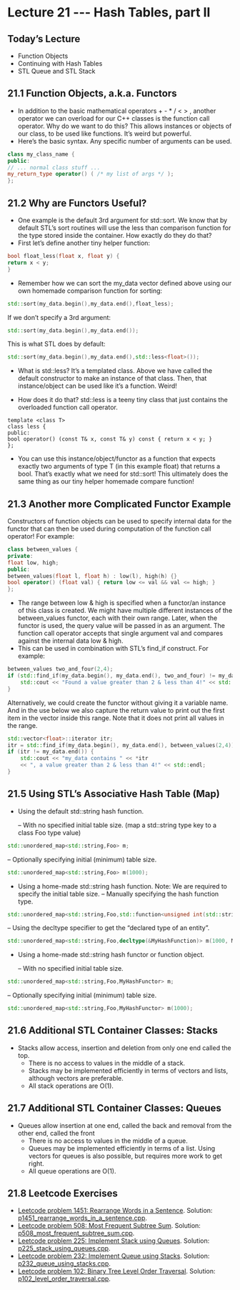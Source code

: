 # Lecture 21 --- Hash Tables, part II

## Today’s Lecture

- Function Objects
- Continuing with Hash Tables
- STL Queue and STL Stack

## 21.1 Function Objects, a.k.a. Functors

- In addition to the basic mathematical operators + - * / < > , another operator we can overload for our C++
classes is the function call operator.
 Why do we want to do this? This allows instances or objects of our class, to be used like functions. It’s weird
but powerful.
- Here’s the basic syntax. Any specific number of arguments can be used.

```cpp
class my_class_name {
public:
// ... normal class stuff ...
my_return_type operator() ( /* my list of args */ );
};
```

## 21.2 Why are Functors Useful?

- One example is the default 3rd argument for std::sort. We know that by default STL’s sort routines will use
the less than comparison function for the type stored inside the container. How exactly do they do that?
- First let’s define another tiny helper function:

```cpp
bool float_less(float x, float y) {
return x < y;
}
```

- Remember how we can sort the my_data vector defined above using our own homemade comparison function
for sorting:

```cpp
std::sort(my_data.begin(),my_data.end(),float_less);
```

If we don’t specify a 3rd argument:

```cpp
std::sort(my_data.begin(),my_data.end());
```

This is what STL does by default:

```cpp
std::sort(my_data.begin(),my_data.end(),std::less<float>());
```

- What is std::less? It’s a templated class. Above we have called the default constructor to make an instance
of that class. Then, that instance/object can be used like it’s a function. Weird!

- How does it do that? std::less is a teeny tiny class that just contains the overloaded function call operator.

```
template <class T>
class less {
public:
bool operator() (const T& x, const T& y) const { return x < y; }
};
```

- You can use this instance/object/functor as a function that expects exactly two arguments of type T (in this
example float) that returns a bool. That’s exactly what we need for std::sort! This ultimately does the
same thing as our tiny helper homemade compare function!

## 21.3 Another more Complicated Functor Example

Constructors of function objects can be used to specify internal data for the functor that can then be used
during computation of the function call operator! For example:

```cpp
class between_values {
private:
float low, high;
public:
between_values(float l, float h) : low(l), high(h) {}
bool operator() (float val) { return low <= val && val <= high; }
};
```

- The range between low & high is specified when a functor/an instance of this class is created. We might
have multiple different instances of the between_values functor, each with their own range. Later, when the
functor is used, the query value will be passed in as an argument. The function call operator accepts that
single argument val and compares against the internal data low & high.
- This can be used in combination with STL’s find_if construct. For example:

```cpp
between_values two_and_four(2,4);
if (std::find_if(my_data.begin(), my_data.end(), two_and_four) != my_data.end()) {
	std::cout << "Found a value greater than 2 & less than 4!" << std::endl;
}
```
 Alternatively, we could create the functor without giving it a variable name. And in the use below we also
capture the return value to print out the first item in the vector inside this range. Note that it does not print
all values in the range.

```cpp
std::vector<float>::iterator itr;
itr = std::find_if(my_data.begin(), my_data.end(), between_values(2,4));
if (itr != my_data.end()) {
	std::cout << "my_data contains " << *itr
	<< ", a value greater than 2 & less than 4!" << std::endl;
}
```

## 21.5 Using STL’s Associative Hash Table (Map)

- Using the default std::string hash function.

  – With no specified initial table size. (map a std::string type key to a class Foo type value)
```cpp
std::unordered_map<std::string,Foo> m;
```
  – Optionally specifying initial (minimum) table size.
```cpp
std::unordered_map<std::string,Foo> m(1000);
```
- Using a home-made std::string hash function. Note: We are required to specify the initial table size.
  – Manually specifying the hash function type.
```cpp
std::unordered_map<std::string,Foo,std::function<unsigned int(std::string)> > m(1000, MyHashFunction);
```
  – Using the decltype specifier to get the “declared type of an entity”.
```cpp
std::unordered_map<std::string,Foo,decltype(&MyHashFunction)> m(1000, MyHashFunction);
```
- Using a home-made std::string hash functor or function object.

  – With no specified initial table size.
```cpp
std::unordered_map<std::string,Foo,MyHashFunctor> m;
```
  – Optionally specifying initial (minimum) table size.
```cpp
std::unordered_map<std::string,Foo,MyHashFunctor> m(1000);
```

## 21.6 Additional STL Container Classes: Stacks

<!--We’ve studied STL vectors, lists, maps, and sets. These data structures provide a wide range of flexibility in
terms of operations. One way to obtain computational efficiency is to consider a simplified set of operations or
functionality.-->
<!-- For example, with a hash table we give up the notion of a sorted table and gain in find, insert, & erase efficiency.-->

- Stacks allow access, insertion and deletion from only one end called the top.
  - There is no access to values in the middle of a stack.
  - Stacks may be implemented efficiently in terms of vectors and lists, although vectors are preferable.
  - All stack operations are O(1).

## 21.7 Additional STL Container Classes: Queues

- Queues allow insertion at one end, called the back and removal from the other end, called the front
  - There is no access to values in the middle of a queue.
  - Queues may be implemented efficiently in terms of a list. Using vectors for queues is also possible,
but requires more work to get right.
  - All queue operations are O(1).

## 21.8 Leetcode Exercises

- [Leetcode problem 1451: Rearrange Words in a Sentence](https://leetcode.com/problems/rearrange-words-in-a-sentence/). Solution: [p1451_rearrange_words_in_a_sentence.cpp](../../leetcode/p1451_rearrange_words_in_a_sentence.cpp).
- [Leetcode problem 508: Most Frequent Subtree Sum](https://leetcode.com/problems/most-frequent-subtree-sum/). Solution: [p508_most_frequent_subtree_sum.cpp](../../leetcode/p508_most_frequent_subtree_sum.cpp).
- [Leetcode problem 225: Implement Stack using Queues](https://leetcode.com/problems/implement-stack-using-queues/). Solution: [p225_stack_using_queues.cpp](../../leetcode/p225_stack_using_queues.cpp).
- [Leetcode problem 232: Implement Queue using Stacks](https://leetcode.com/problems/implement-queue-using-stacks/). Solution: [p232_queue_using_stacks.cpp](../../leetcode/p232_queue_using_stacks.cpp).
- [Leetcode problem 102: Binary Tree Level Order Traversal](https://leetcode.com/problems/binary-tree-level-order-traversal/). Solution: [p102_level_order_traversal.cpp](../../leetcode/p102_level_order_traversal.cpp).
